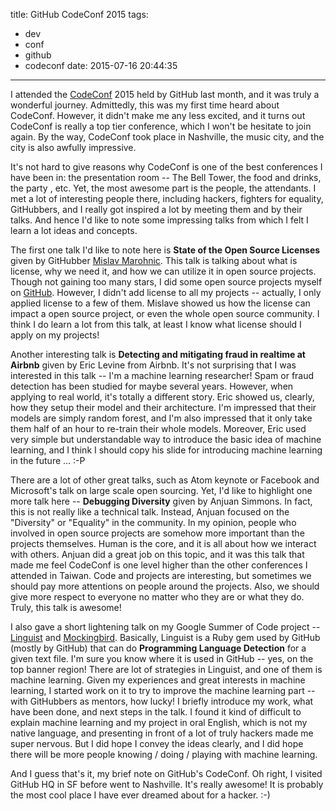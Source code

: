 title: GitHub CodeConf 2015
tags:
  - dev
  - conf
  - github
  - codeconf
date: 2015-07-16 20:44:35
---


I attended the [CodeConf](http://codeconf.com/) 2015 held by GitHub last month,
and it was truly a wonderful journey. Admittedly, this was my first time heard
about CodeConf. However, it didn't make me any less excited, and it turns out
CodeConf is really a top tier conference, which I won't be hesitate to join
again. By the way, CodeConf took place in Nashville, the music city, and the city
is also awfully impressive.


It's not hard to give reasons why CodeConf is one of the best conferences I have
been in: the presentation room -- The Bell Tower, the food and drinks, the party
, etc. Yet, the most awesome part is the people, the attendants. I met a lot of
interesting people there, including hackers, fighters for equality, GitHubbers,
and I really got inspired a lot by meeting them and by their talks. And hence
I'd like to note some impressing talks from which I felt I learn a lot ideas and
concepts.


The first one talk I'd like to note here is **State of the Open Source
Licenses** given by GitHubber [Mislav Marohnic](https://github.com/mislav). This
talk is talking about what is license, why we need it, and how we can utilize it
in open source projects. Though not gaining too many stars, I did some open
source projects myself on [GitHub](https://github.com/lazywei). However, I
didn't add license to all my projects -- actually, I only applied license to a
few of them. Mislave showed us how the license can impact a open source project,
or even the whole open source community. I think I do learn a lot from this
talk, at least I know what license should I apply on my projects!


Another interesting talk is **Detecting and mitigating fraud in realtime at Airbnb**
given by Eric Levine from Airbnb. It's not surprising that I was interested in
this talk -- I'm a machine learning researcher! Spam or fraud detection has been
studied for maybe several years. However, when applying to real world, it's
totally a different story. Eric showed us, clearly, how they setup their model
and their architecture. I'm impressed that their models are simply random
forest, and I'm also impressed that it only take them half of an hour to
re-train their whole models. Moreover, Eric used very simple but understandable
way to introduce the basic idea of machine learning, and I think I should copy
his slide for introducing machine learning in the future ... :-P

There are a lot of other great talks, such as Atom keynote or Facebook and
Microsoft's talk on large scale open sourcing. Yet, I'd like to highlight one
more talk here -- **Debugging Diversity** given by Anjuan Simmons. In fact, this
is not really like a technical talk. Instead, Anjuan focused on the "Diversity"
or "Equality" in the community. In my opinion, people who involved in open
source projects are somehow more important than the projects themselves. Human
is the core, and it is all about how we interact with others. Anjuan did a great
job on this topic, and it was this talk that made me feel CodeConf is one level
higher than the other conferences I attended in Taiwan. Code and projects are
interesting, but sometimes we should pay more attentions on people around the
projects. Also, we should give more respect to everyone no matter who they are
or what they do. Truly, this talk is awesome!

I also gave a short lightening talk on my Google Summer of Code project --
[Linguist](https://github.com/github/linguist) and [Mockingbird](https://github.com/lazywei/mockingbird).
Basically, Linguist is a Ruby gem used by GitHub (mostly by GitHub) that can do
**Programming Language Detection** for a given text file. I'm sure you know
where it is used in GitHub -- yes, on the top banner region! There are lot of
strategies in Linguist, and one of them is machine learning. Given my experiences
and great interests in machine learning, I started work on it to try to improve
the machine learning part -- with GitHubbers as mentors, how lucky! I briefly
introduce my work, what have been done, and next steps in the talk. I found it
kind of difficult to explain machine learning and my project in oral
English, which is not my native language, and presenting in front of a lot of
truly hackers made me super nervous. But I did hope I convey the ideas clearly,
and I did hope there will be more people knowing / doing / playing with machine
learning.

And I guess that's it, my brief note on GitHub's CodeConf. Oh right, I visited
GitHub HQ in SF before went to Nashville. It's really awesome! It is probably
the most cool place I have ever dreamed about for a hacker. :-)

